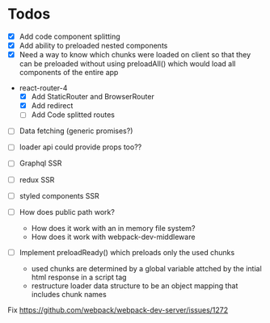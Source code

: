 # Todos

- [x] Add code component splitting
- [x] Add ability to preloaded nested components
- [x] Need a way to know which chunks were loaded on client so that they can be preloaded without using preloadAll() which would load all components of the entire app

- react-router-4
  - [x] Add StaticRouter and BrowserRouter
  - [x] Add redirect
  - [ ] Add Code splitted routes

- [ ] Data fetching (generic promises?)

- [ ] loader api could provide props too??

- [ ] Graphql SSR

- [ ] redux SSR

- [ ] styled components SSR

- [ ] How does public path work?
  - How does it work with an in memory file system?
  - How does it work with webpack-dev-middleware


- [ ] Implement preloadReady() which preloads only the used chunks
  - used chunks are determined by a global variable attched by the intial html response in a script tag
  - restructure loader data structure to be an object mapping that includes chunk names



Fix
https://github.com/webpack/webpack-dev-server/issues/1272